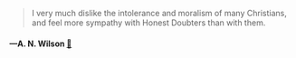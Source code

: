 > I very much dislike the intolerance and moralism of many Christians, and feel more sympathy with Honest Doubters than with them.
  #### —A. N. Wilson [:scroll:](undefined)
